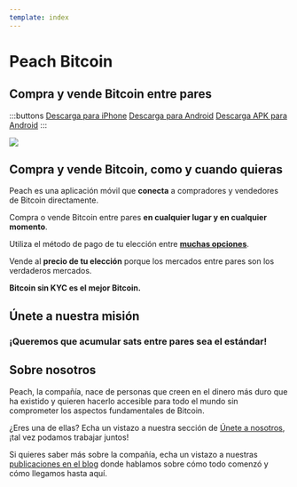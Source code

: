 ```yaml
---
template: index
---
```

<!--[teaser]-->
# Peach Bitcoin

## Compra y vende Bitcoin <span>entre pares</span>

<div class="inner-wrap">

:::buttons
[Descarga para iPhone]($iosUrl$)
[Descarga para Android]($androidUrl$)
[Descarga APK para Android](/apk/)
:::

![](/img/phones.png)

</div>

<!--[top]-->
## Compra y vende Bitcoin, como y cuando quieras

Peach es una aplicación móvil que **conecta** a compradores y vendedores de Bitcoin directamente.

Compra o vende Bitcoin entre pares **en cualquier lugar y en cualquier momento**.

Utiliza el método de pago de tu elección entre **[muchas opciones](/how-it-works/#payment)**.

Vende al **precio de tu elección** porque los mercados entre pares son los verdaderos mercados.

**Bitcoin sin KYC es el mejor Bitcoin.**

<!--[mission]-->
## Únete a nuestra misión

### ¡Queremos que acumular sats entre pares sea el estándar!

<!--[about]-->
## Sobre nosotros

Peach, la compañía, nace de personas que creen en el dinero más duro que ha existido y quieren hacerlo accesible para todo el mundo sin comprometer los aspectos fundamentales de Bitcoin.

¿Eres una de ellas? Echa un vistazo a nuestra sección de [Únete a nosotros](/join-us/), ¡tal vez podamos trabajar juntos!

Si quieres saber más sobre la compañía, echa un vistazo a nuestras [publicaciones en el blog](/blog/) donde hablamos sobre cómo todo comenzó y cómo llegamos hasta aquí.
